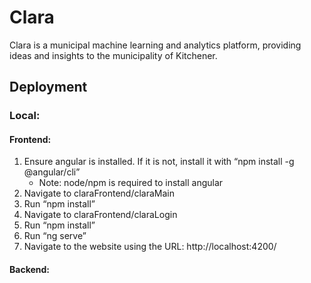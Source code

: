 # Clara
Clara is a municipal machine learning and analytics platform,  providing ideas and insights to the municipality of Kitchener.

## Deployment ##
### Local: ###
#### Frontend: ####
1. Ensure angular is installed. If it is not, install it with “npm install -g @angular/cli”
   - Note: node/npm is required to install angular
2. Navigate to claraFrontend/claraMain
3. Run “npm install”
4. Navigate to claraFrontend/claraLogin
5. Run “npm install”
6. Run “ng serve”
7. Navigate to the website using the URL: http://localhost:4200/

#### Backend: ####
